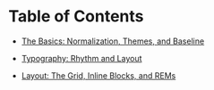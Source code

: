 # Table of Contents

* [The Basics: Normalization, Themes, and Baseline](/chapters/01-basics)

* [Typography: Rhythm and Layout](/chapters/02-typography)

* [Layout: The Grid, Inline Blocks, and REMs](/chapters/03-layout)